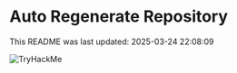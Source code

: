# Auto Regenerate Repository

This README was last updated: 2025-03-24 22:08:09

 ![TryHackMe](https://tryhackme.com/badge/533634)